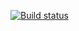 [![Build status](https://ci.appveyor.com/api/projects/status/kke6y06r372da5ej?svg=true)](https://ci.appveyor.com/project/tatsuya/symmetric-key-algorithm-sample)

